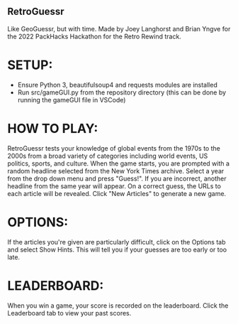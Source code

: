 ## RetroGuessr
Like GeoGuessr, but with time. Made by Joey Langhorst and Brian Yngve for the 2022 PackHacks Hackathon for the Retro Rewind track.

# SETUP:
- Ensure Python 3, beautifulsoup4 and requests modules are installed
- Run src/gameGUI.py from the repository directory (this can be done by running the gameGUI file in VSCode)

# HOW TO PLAY:
RetroGuessr tests your knowledge of global events from the 1970s to the 2000s from a broad variety of categories including world events, US politics, sports, and culture. When the game starts, you are prompted with a random headline selected from the New York Times archive. Select a year from the drop down menu and press "Guess!". If you are incorrect, another headline from the same year will appear. On a correct guess, the URLs to each article will be revealed. Click "New Articles" to generate a new game.

# OPTIONS:
If the articles you're given are particularly difficult, click on the Options tab and select Show Hints. This will tell you if your guesses are too early or too late.

# LEADERBOARD:
When you win a game, your score is recorded on the leaderboard. Click the Leaderboard tab to view your past scores.
